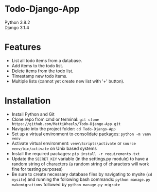 # Todo-Django-App

Python 3.8.2<br>
Django 3.1.4<br>

# Features

- List all todo items from a database.
- Add items to the todo list.
- Delete items from the todo list.
- Timestamp new todo items.
- Multiple lists (cannot yet create new list with '+' button).

# Installation

- Install Python and Git
- Clone repo from cmd or terminal: `git clone https://github.com/MattiWheels/Todo-Django-App.git`
- Navigate into the project folder: `cd Todo-Django-App`
- Set up a virtual environment to consolidate packages: `python -m venv venv`
- Activate virtual environment: `venv\Scripts\activate` or `source venv/bin/activate` on Unix based systems
- Install the required packages: `pip install -r requirements.txt`
- Update the `SECRET_KEY` variable (in the settings.py module) to have a random string of characters (a random string of characters will work fine for testing purposes)
- Be sure to create necessary database files by navigating to mysite (`cd mysite`) and running the following bash commands: `python manage.py makemigrations` followed by `python manage.py migrate`

